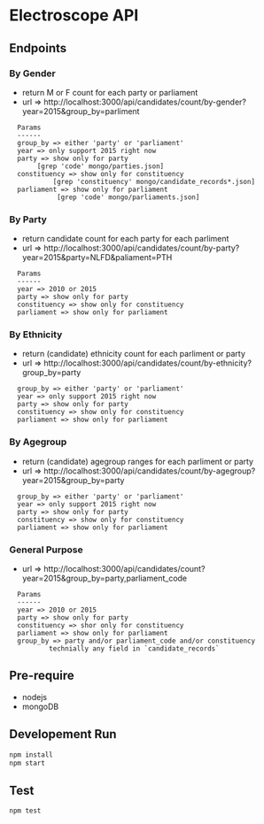 Electroscope API
================
## Endpoints ###


### By Gender ###
* return M or F count for each party or parliament
*  url => http://localhost:3000/api/candidates/count/by-gender?year=2015&group_by=parliment

```
  Params
  ------
  group_by => either 'party' or 'parliament'
  year => only support 2015 right now
  party => show only for party
  	   [grep 'code' mongo/parties.json]
  constituency => show only for constituency
  	       [grep 'constituency' mongo/candidate_records*.json]
  parliament => show only for parliament
  	     	[grep 'code' mongo/parliaments.json]
```

### By Party ###
* return candidate count for each party for each parliment
*  url => http://localhost:3000/api/candidates/count/by-party?year=2015&party=NLFD&paliament=PTH

```
  Params
  ------
  year => 2010 or 2015
  party => show only for party
  constituency => show only for constituency
  parliament => show only for parliament
```

### By Ethnicity ###
* return (candidate) ethnicity count for each parliment or party
*  url => http://localhost:3000/api/candidates/count/by-ethnicity?group_by=party
```
  group_by => either 'party' or 'parliament'
  year => only support 2015 right now
  party => show only for party
  constituency => show only for constituency
  parliament => show only for parliament
```

### By Agegroup ###
* return (candidate) agegroup ranges for each parliment or party
*  url => http://localhost:3000/api/candidates/count/by-agegroup?year=2015&group_by=party
```
  group_by => either 'party' or 'parliament'
  year => only support 2015 right now
  party => show only for party
  constituency => show only for constituency
  parliament => show only for parliament
```

### General Purpose ###
*  url =>  http://localhost:3000/api/candidates/count?year=2015&group_by=party,parliament_code

```
  Params
  ------
  year => 2010 or 2015
  party => show only for party
  constituency => shor only for constituency
  parliament => show only for parliament
  group_by => party and/or parliament_code and/or constituency
	      technially any field in `candidate_records`
```

## Pre-require ##

- nodejs
- mongoDB

## Developement Run ##

```bash
npm install
npm start
```

## Test ##

```bash
npm test
```